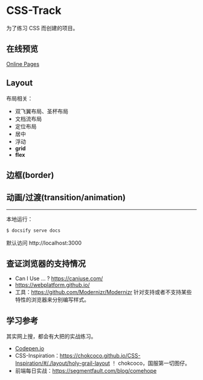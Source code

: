# CSS-Track

为了练习 CSS 而创建的项目。

## 在线预览

[Online Pages](https://alvinmi.github.io/CSS-Track)

## Layout

布局相关：
- 双飞翼布局、圣杯布局
- 文档流布局
- 定位布局
- 居中
- 浮动
- **grid**
- **flex**

## 边框(border)

## 动画/过渡(transition/animation)

<!-- 分割线 -->
---

本地运行：

```zsh
$ docsify serve docs
```

默认访问 http://localhost:3000

## 查证浏览器的支持情况

- Can I Use ... ? https://caniuse.com/
- https://webplatform.github.io/
- 工具：https://github.com/Modernizr/Modernizr 针对支持或者不支持某些特性的浏览器来分别编写样式。

## 学习参考

其实网上搜，都会有大把的实战练习。

- [Codepen.io](https://codepen.io/alvinmi)
- CSS-Inspiration：https://chokcoco.github.io/CSS-Inspiration/#/./layout/holy-grail-layout ！ chokcoco，国服第一切图仔。
- 前端每日实战：https://segmentfault.com/blog/comehope
